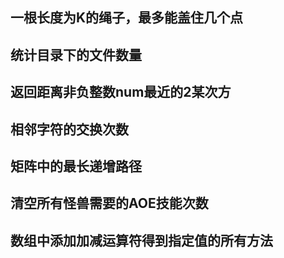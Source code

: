 ## 一根长度为K的绳子，最多能盖住几个点

## 统计目录下的文件数量

## 返回距离非负整数num最近的2某次方

## 相邻字符的交换次数

## 矩阵中的最长递增路径

## 清空所有怪兽需要的AOE技能次数

## 数组中添加加减运算符得到指定值的所有方法